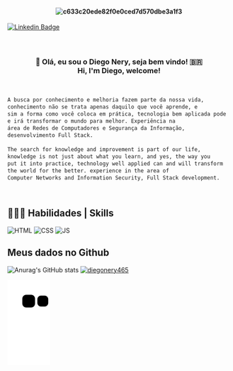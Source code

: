 <h4 align="center">
 
![c633c20ede82f0e0ced7d570dbe3a1f3](https://user-images.githubusercontent.com/70382532/138322189-2db8df52-9dcb-40a0-88a8-c365466bd33d.gif)

</h4>

[![Linkedin Badge](https://img.shields.io/badge/-Linkedin-blue?style=for-the-badge&logo=Linkedin&logoColor=white&link=https://github.com/diegonery465)](https://www.linkedin.com/in/diego-nery-2a06151a7/)

<h3 align="center">  <br>

👋 Olá, eu sou o Diego Nery, seja bem vindo! 🇧🇷 <br>
    Hi, I'm Diego, welcome!
<br>

</h3>

<br>

```
A busca por conhecimento e melhoria fazem parte da nossa vida, conhecimento não se trata apenas daquilo que você aprende, e 
sim a forma como você coloca em prática, tecnologia bem aplicada pode e irá transformar o mundo para melhor. Experiência na 
área de Redes de Computadores e Segurança da Informação, desenvolvimento Full Stack.

The search for knowledge and improvement is part of our life, knowledge is not just about what you learn, and yes, the way you 
put it into practice, technology well applied can and will transform the world for the better. experience in the area of 
Computer Networks and Information Security, Full Stack development.
```
</h3>

<br>

## 👨🏻‍💻 Habilidades | Skills


![HTML](https://img.shields.io/badge/HTML5-E34F26?style=for-the-badge&logo=html5&logoColor=white&link=https://github.com/diegonery465) 
![CSS](https://img.shields.io/badge/CSS3-1572B6?style=for-the-badge&logo=css3&logoColor=white&link=https://github.com/diegonery465)
![JS](https://img.shields.io/badge/JavaScript-F7DF1E?style=for-the-badge&logo=javascript&logoColor=black)


## Meus dados no Github

<!-- <span style="height ">
![Anurag's GitHub stats](https://github-readme-stats.vercel.app/api?username=diegonery465&show_icons=true&theme=tokyonight)
</span> -->

![Anurag's GitHub stats](https://github-readme-stats.vercel.app/api?username=diegonery465&show_icons=true&theme=tokyonight)
[![diegonery465](https://github-readme-stats.vercel.app/api/top-langs/?username=diegonery465&hide=html&layout=compact=true&theme=tokyonight)](https://github.com/diegonery465/)

<!-- ![Top Langs](https://github-readme-stats.vercel.app/api/top-langs/?username=diegonery465&layout=compact&theme=tokyonight) -->
![Snake animation](https://github.com/rafaballerini/rafaballerini/blob/output/github-contribution-grid-snake.svg)














